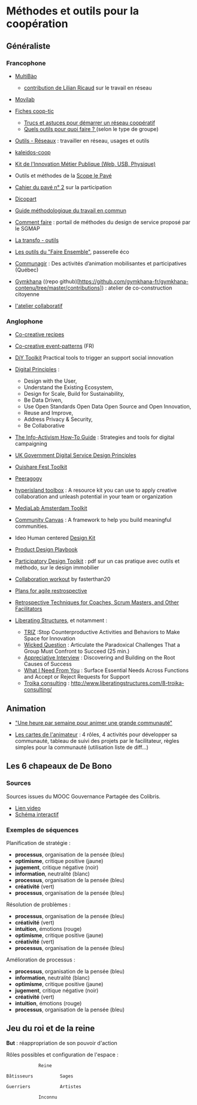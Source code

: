 # Méthodes et outils pour la coopération

## Généraliste

### Francophone

- [MultiBào](http://www.multibao.org/)
  - [contribution de Lilian Ricaud](http://www.multibao.org/#lilianricaud/travail-en-reseau) sur le travail en réseau


- [Movilab](http://movilab.org/index.php?title=Cat%C3%A9gorie:Formats_d%27animation)


- [Fiches coop-tic](http://ebook.coop-tic.eu/francais/wakka.php?wiki=ToutesLesFiches)
  - [Trucs et astuces pour démarrer un réseau coopératif](http://ebook.coop-tic.eu/francais/wakka.php?wiki=TrucsEtAstucesPourDemarrerUnReseauCooper)
  - [Quels outils pour quoi faire ? ](http://ebook.coop-tic.eu/francais/wakka.php?wiki=QuelsOutilsPourQuoiFaireselonLeTypeD) (selon le type de groupe)


- [Outils - Réseaux](http://outils-reseaux.org/PagePrincipale) : travailler en réseau, usages et outils

- [kaleidos-coop](http://kaleidos-coop.org/wakka.php?wiki=PagePrincipale)

- [Kit de l'Innovation Métier Publique (Web, USB, Physique)](https://github.com/InnovMetierEtat/Kit-Innovation-Metier)

- Outils et méthodes de la [Scope le Pavé](http://www.scoplepave.org)

- [Cahier du pavé n° 2](http://www.scoplepave.org/le-cahier-du-pave-no-2-la-participation) sur la participation

- [Dicopart](http://www.dicopart.fr/fr/dico/dispositifs)

- [Guide méthodologique du travail en commun](http://www.iaat.org/telechargement/guide_methodo/guide_methodo_complet.pdf)

- [Comment faire](http://comment-faire.modernisation.gouv.fr/) : portail de méthodes du design de service proposé par le SGMAP


- [La transfo - outils](http://latransfo.la27eregion.fr/outils-et-methodes/)

- [Les outils du "Faire Ensemble"](http://www.passerelleco.info/article.php?id_article=1794), passerelle éco

- [Communagir](http://pouremporter.communagir.org/incontournables) : Des activités d’animation mobilisantes
et participatives (Québec)

- [Gymkhana](http://www.gymkhana.fr/) ((repo github)[https://github.com/gymkhana-fr/gymkhana-contenu/tree/master/contributions]) : atelier de co-construction citoyenne

- [l'atelier collaboratif](http://atelier-collaboratif.com/toutes-les-pratiques.php)


### Anglophone

- [Co-creative recipes](http://www.co-creative-recipes.cc/)

- [Co-creative event-patterns](https://docs.google.com/spreadsheets/d/1dVhQs7aiS9wE1EkmaITFKL-9jDxwx6uFzE992qQhJ80/edit#gid=13) (FR)

- [DiY Toolkit](http://diytoolkit.org/) Practical tools to trigger an support social innovation

- [Digital Principles](http://digitalprinciples.org/) :
  - Design with the User,
  - Understand the Existing Ecosystem,
  - Design for Scale, Build for Sustainability,
  - Be Data Driven,
  - Use Open Standards Open Data Open Source and Open Innovation,
  - Reuse and Improve,
  - Address Privacy & Security,
  - Be Collaborative


- [The Info-Activism How-To Guide](https://howto.informationactivism.org/) : Strategies and tools for digital campaigning

- [UK Government Digital Service Design Principles](https://www.gov.uk/design-principles)

- [Ouishare Fest Toolkit](https://ouishare.gitbooks.io/ouishare-fest-toolkit/content/)

- [Peeragogy](https://peeragogy.github.io/)

- [hyperisland toolbox](http://toolbox.hyperisland.com/) : A resource kit you can use to apply creative collaboration and unleash potential in your team or organization

- [MediaLab Amsterdam Toolkit](http://medialabamsterdam.com/toolkit/)

- [Community Canvas](https://community-canvas.org/) : A framework to help you build meaningful communities.

- Ideo Human centered [Design Kit](http://www.designkit.org)

- [Product Design Playbook](https://blog.marvelapp.com/product-design-playbook/)


- [Participatory Design Toolkit](https://www.enterprisecommunity.org/download?fid=9750&nid=13221) : pdf sur un cas pratique avec outils et méthodo, sur le design immobilier

- [Collaboration workout](http://fasterthan20.com/workout/) by fasterthan20

- [Plans for agile restrospective](https://plans-for-retrospectives.com/en/?id=32-80-105-21-14)

- [Retrospective Techniques for Coaches, Scrum Masters, and Other Facilitators](https://trello.com/b/40BwQg57/retrospective-techniques-for-coaches-scrum-masters-and-other-facilitators)
- [Liberating Structures](http://www.liberatingstructures.com/), et notamment :
  - [TRIZ](http://www.liberatingstructures.com/6-making-space-with-triz/) :Stop Counterproductive Activities and Behaviors to Make Space for Innovation
  - [Wicked Question](http://www.liberatingstructures.com/4-wicked-questions/) : Articulate the Paradoxical Challenges That a Group Must Confront to Succeed (25 min.)
  - [Appreciative Interview](http://www.liberatingstructures.com/5-appreciative-interviews-ai/) : Discovering and Building on the Root Causes of Success
  - [What I Need From You](http://www.liberatingstructures.com/24-what-i-need-from-you-winfy/) : Surface Essential Needs Across Functions and Accept or Reject Requests for Support
  - [Troika consulting](http://www.liberatingstructures.com/8-troika-consulting/) : http://www.liberatingstructures.com/8-troika-consulting/


## Animation

- ["Une heure par semaine pour animer une grande communauté"](https://docs.google.com/document/d/1A5Ep7s2yAHLi3DxPANKpGTbeZctwRvDPYpK9KDsH_EI)

- [Les cartes de l'animateur](https://jmichelcornu.learnybox.com/medias/jmichelcornu/images/Lancement/CDLA%20les%20cartes%20de%20l%20animateur.pdf?prenom=michel+Briand&email=michel.briand%40telecom-bretagne.eu) : 4 rôles, 4 activités pour développer sa communauté, tableau de suivi des projets par le facilitateur, règles simples pour la communauté (utilisation liste de diff...)

## Les 6 chapeaux de De Bono

### Sources

Sources issues du MOOC Gouvernance Partagée des Colibris.

- [Lien video](https://player.vimeo.com/video/211641817)
- [Schéma interactif](https://www.thinglink.com/scene/896420740511825920)

### Exemples de séquences

Planification de stratégie :
- **processus**, organisation de la pensée (bleu)
- **optimisme**, critique positive (jaune)
- **jugement**, critique négative (noir)
- **information**, neutralité (blanc)
- **processus**, organisation de la pensée (bleu)
- **créativité** (vert)
- **processus**, organisation de la pensée (bleu)

Résolution de problèmes :
- **processus**, organisation de la pensée (bleu)
- **créativité** (vert)
- **intuition**, émotions (rouge)
- **optimisme**, critique positive (jaune)
- **créativité** (vert)
- **processus**, organisation de la pensée (bleu)

Amélioration de processus :
- **processus**, organisation de la pensée (bleu)
- **information**, neutralité (blanc)
- **optimisme**, critique positive (jaune)
- **jugement**, critique négative (noir)
- **créativité** (vert)
- **intuition**, émotions (rouge)
- **processus**, organisation de la pensée (bleu)


## Jeu du roi et de la reine

**But** : réappropriation de son pouvoir d'action

Rôles possibles et configuration de l'espace :

```
            Reine

Bâtisseurs          Sages

Guerriers           Artistes

            Inconnu
```
